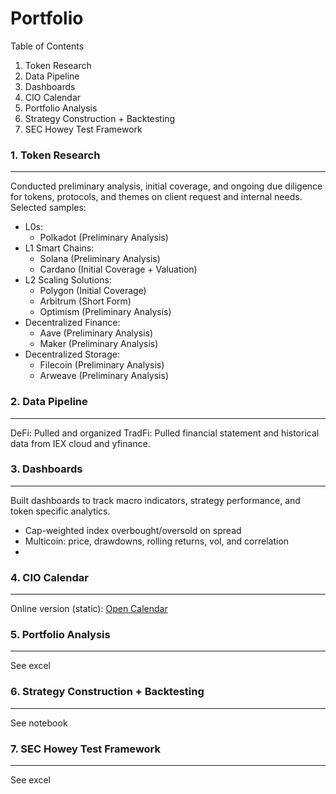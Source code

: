 # Portfolio

Table of Contents
1. Token Research
2. Data Pipeline
3. Dashboards
4. CIO Calendar
5. Portfolio Analysis
6. Strategy Construction + Backtesting
7. SEC Howey Test Framework

### 1. Token Research
*** 

Conducted preliminary analysis, initial coverage, and ongoing due diligence for tokens, protocols, and themes on client request and internal needs. Selected samples:
- L0s:
  - Polkadot (Preliminary Analysis)
- L1 Smart Chains:
  - Solana (Preliminary Analysis)
  - Cardano (Initial Coverage + Valuation)
- L2 Scaling Solutions:
  - Polygon (Initial Coverage)
  - Arbitrum (Short Form)
  - Optimism (Preliminary Analysis)
- Decentralized Finance:
  - Aave (Preliminary Analysis)
  - Maker (Preliminary Analysis)
- Decentralized Storage:
  - Filecoin (Preliminary Analysis)
  - Arweave (Preliminary Analysis)

### 2. Data Pipeline
*** 

DeFi: Pulled and organized 
TradFi: Pulled financial statement and historical data from IEX cloud and yfinance.


### 3. Dashboards
*** 

Built dashboards to track macro indicators, strategy performance, and token specific analytics. 
- Cap-weighted index overbought/oversold on spread
- Multicoin: price, drawdowns, rolling returns, vol, and correlation
- 

### 4. CIO Calendar
*** 

Online version (static): [Open Calendar](https://docs.google.com/spreadsheets/d/e/2PACX-1vSdD8Vez3OWVP5aRnBF5Sv7ST8xFBJCs6INSCfk-Thpn7VytqzTqrMoj6qwpxtM3DZJq9KADG3oqFOl/pubhtml?gid=1503319837&single=true "CIO Calendar")

### 5. Portfolio Analysis
*** 

See excel

### 6. Strategy Construction + Backtesting
*** 

See notebook

### 7. SEC Howey Test Framework
*** 

See excel

<!--
**ptzhi/ptzhi** is a ✨ _special_ ✨ repository because its `README.md` (this file) appears on your GitHub profile.

Here are some ideas to get you started:

- 🔭 I’m currently working on ...
- 🌱 I’m currently learning ...
- 👯 I’m looking to collaborate on ...
- 🤔 I’m looking for help with ...
- 💬 Ask me about ...
- 📫 How to reach me: ...
- 😄 Pronouns: ...
- ⚡ Fun fact: ...
-->
